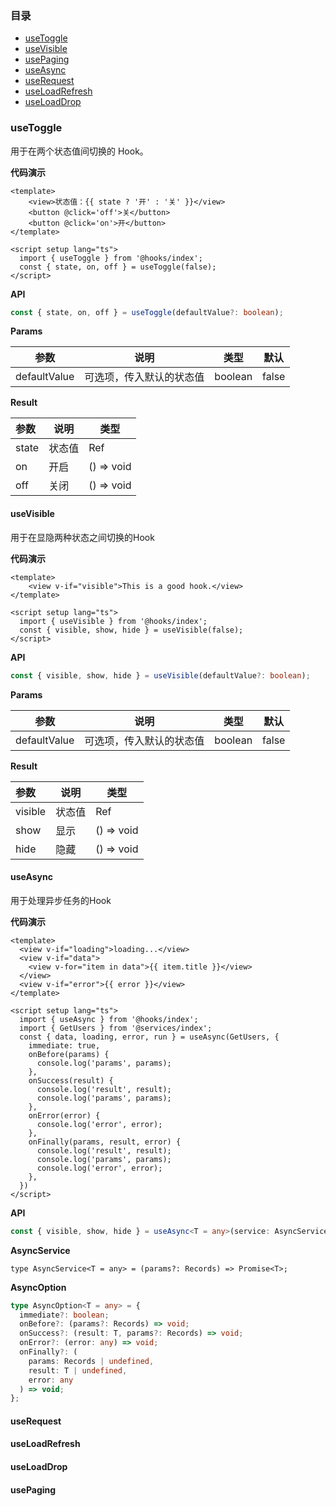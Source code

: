 ### 目录


- [useToggle](#useToggle)
- [useVisible](#useVisible)
- [usePaging](#usePaging)
- [useAsync](#useAsync)
- [useRequest](#useRequest)
- [useLoadRefresh](#useLoadRefresh)
- [useLoadDrop](#useLoadDrop)



### useToggle

用于在两个状态值间切换的 Hook。



**代码演示**

```vue
<template>
	<view>状态值：{{ state ? '开' : '关' }}</view>
	<button @click='off'>关</button>
	<button @click='on'>开</button>
</template>

<script setup lang="ts">
  import { useToggle } from '@hooks/index';
  const { state, on, off } = useToggle(false);
</script>
```



**API**

```typescript
const { state, on, off } = useToggle(defaultValue?: boolean);
```



**Params**

| 参数         | 说明                     | 类型    | 默认  |
| ------------ | ------------------------ | ------- | ----- |
| defaultValue | 可选项，传入默认的状态值 | boolean | false |



**Result**

| 参数  | 说明   | 类型         |
| :---- | ------ | ------------ |
| state | 状态值 | Ref<boolean> |
| on    | 开启   | () => void   |
| off   | 关闭   | () => void   |



#### useVisible

用于在显隐两种状态之间切换的Hook



**代码演示**

```vue
<template>
	<view v-if="visible">This is a good hook.</view>
</template>

<script setup lang="ts">
  import { useVisible } from '@hooks/index';
  const { visible, show, hide } = useVisible(false);
</script>
```



**API**

```typescript
const { visible, show, hide } = useVisible(defaultValue?: boolean);
```



**Params**

| 参数         | 说明                     | 类型    | 默认  |
| ------------ | ------------------------ | ------- | ----- |
| defaultValue | 可选项，传入默认的状态值 | boolean | false |



**Result**

| 参数    | 说明   | 类型         |
| :------ | ------ | ------------ |
| visible | 状态值 | Ref<boolean> |
| show    | 显示   | () => void   |
| hide    | 隐藏   | () => void   |



#### useAsync

用于处理异步任务的Hook



**代码演示**

```vue
<template>
  <view v-if="loading">loading...</view>
  <view v-if="data">
    <view v-for="item in data">{{ item.title }}</view>  
  </view>
  <view v-if="error">{{ error }}</view>
</template>

<script setup lang="ts">
  import { useAsync } from '@hooks/index';
  import { GetUsers } from '@services/index'; 
  const { data, loading, error, run } = useAsync(GetUsers, {
    immediate: true,
    onBefore(params) {
      console.log('params', params);
    },
    onSuccess(result) {
      console.log('result', result);
      console.log('params', params);
    },
    onError(error) {
      console.log('error', error);
    },
    onFinally(params, result, error) {
      console.log('result', result);
      console.log('params', params);
      console.log('error', error);
    },
  })
</script>
```



**API**

```typescript
const { visible, show, hide } = useAsync<T = any>(service: AsyncService<T>, option: AsyncOption<T>);
```



**AsyncService**

```
type AsyncService<T = any> = (params?: Records) => Promise<T>;
```



**AsyncOption**

```typescript
type AsyncOption<T = any> = {
  immediate?: boolean;
  onBefore?: (params?: Records) => void;
  onSuccess?: (result: T, params?: Records) => void;
  onError?: (error: any) => void;
  onFinally?: (
    params: Records | undefined,
    result: T | undefined,
    error: any
  ) => void;
};
```





#### useRequest

#### useLoadRefresh

#### useLoadDrop

#### usePaging

